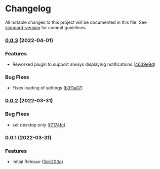 # Changelog

All notable changes to this project will be documented in this file. See [standard-version](https://github.com/conventional-changelog/standard-version) for commit guidelines.

### [0.0.3](https://github.com/valentine195/obsidian-notifier/compare/0.0.2...0.0.3) (2022-04-01)


### Features

* Reworked plugin to support always displaying notifications ([46d9e9d](https://github.com/valentine195/obsidian-notifier/commit/46d9e9d4cd44556c4439b5d121ddea8e1ed8d6e4))


### Bug Fixes

* Fixes loading of settings ([b3f1a07](https://github.com/valentine195/obsidian-notifier/commit/b3f1a072080e31b9fc8719666d0a1ae8db077092))

### [0.0.2](https://github.com/valentine195/obsidian-notifier/compare/0.0.1...0.0.2) (2022-03-31)


### Bug Fixes

* set desktop only ([f7174fc](https://github.com/valentine195/obsidian-notifier/commit/f7174fc50c882d17ad2009e47e6e766f000dc03e))

### 0.0.1 (2022-03-31)


### Features

* Initial Release ([3dc203a](https://github.com/valentine195/obsidian-notifier/commit/3dc203a5131d0a32c47a71e80948998de8c1073f))
